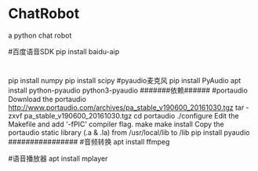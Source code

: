 # ChatRobot
a python chat robot

#百度语音SDK
pip install baidu-aip

#
pip install numpy
pip install scipy
#pyaudio麦克风
pip install PyAudio
apt install python-pyaudio python3-pyaudio
#######依赖######
#portaudio
Download the portaudio
http://www.portaudio.com/archives/pa_stable_v190600_20161030.tgz
tar -zxvf pa_stable_v190600_20161030.tgz
cd portaudio
./configure
Edit the Makefile and add '-fPIC' compiler flag.
make
make install
Copy the portaudio static library (.a & .la) from /usr/local/lib to /lib
pip install pyaudio
################
#音频转换
apt install ffmpeg

#语音播放器
apt install mplayer